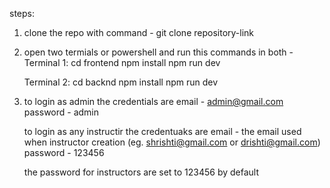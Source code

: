 steps:

1. clone the repo with command - git clone repository-link
2. open two termials or powershell and run this commands in both -
   Terminal 1:
   cd frontend
   npm install
   npm run dev

   Terminal 2:
   cd backnd
   npm install
   npm run dev
3. to login as admin the credentials are
   email - admin@gmail.com
   password - admin

   to login as any instructir the credentuaks are
   email - the email used when instructor creation (eg. shrishti@gmail.com or drishti@gmail.com)
   password - 123456

   the password for instructors are set to 123456 by default
